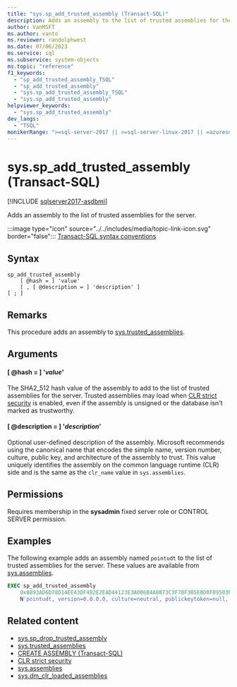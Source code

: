 ```yaml
---
title: "sys.sp_add_trusted_assembly (Transact-SQL)"
description: Adds an assembly to the list of trusted assemblies for the server.
author: VanMSFT
ms.author: vanto
ms.reviewer: randolphwest
ms.date: 07/06/2023
ms.service: sql
ms.subservice: system-objects
ms.topic: "reference"
f1_keywords:
  - "sp_add_trusted_assembly_TSQL"
  - "sp_add_trusted_assembly"
  - "sys.sp_add_trusted_assembly_TSQL"
  - "sys.sp_add_trusted_assembly"
helpviewer_keywords:
  - "sys.sp_add_trusted_assembly"
dev_langs:
  - "TSQL"
monikerRange: ">=sql-server-2017 || >=sql-server-linux-2017 || =azuresqldb-mi-current"
---
```

# sys.sp_add_trusted_assembly (Transact-SQL)

[!INCLUDE [sqlserver2017-asdbmi](../../includes/applies-to-version/sqlserver2017-asdbmi.md)]

Adds an assembly to the list of trusted assemblies for the server.

:::image type="icon" source="../../includes/media/topic-link-icon.svg" border="false"::: [Transact-SQL syntax conventions](../../t-sql/language-elements/transact-sql-syntax-conventions-transact-sql.md)

## Syntax

```syntaxsql
sp_add_trusted_assembly
    [ @hash = ] 'value'
    [ , [ @description = ] 'description' ]
[ ; ]
```

## Remarks

This procedure adds an assembly to [sys.trusted_assemblies](../system-catalog-views/sys-trusted-assemblies-transact-sql.md).

## Arguments

#### [ @hash = ] '*value*'

The SHA2_512 hash value of the assembly to add to the list of trusted assemblies for the server. Trusted assemblies may load when [CLR strict security](../../database-engine/configure-windows/clr-strict-security.md) is enabled, even if the assembly is unsigned or the database isn't marked as trustworthy.

#### [ @description = ] '*description*'

Optional user-defined description of the assembly. Microsoft recommends using the canonical name that encodes the simple name, version number, culture, public key, and architecture of the assembly to trust. This value uniquely identifies the assembly on the common language runtime (CLR) side and is the same as the `clr_name` value in `sys.assemblies`.

## Permissions

Requires membership in the **sysadmin** fixed server role or CONTROL SERVER permission.

## Examples

The following example adds an assembly named `pointudt` to the list of trusted assemblies for the server. These values are available from [sys.assemblies](../system-catalog-views/sys-assemblies-transact-sql.md).

```sql
EXEC sp_add_trusted_assembly
    0x8893AD6D78D14EE43DF482E2EAD44123E3A0B684A8873C3F7BF3B5E8D8F09503F3E62370CE742BBC96FE3394477214B84C7C1B0F7A04DCC788FA99C2C09DFCCC,
    N'pointudt, version=0.0.0.0, culture=neutral, publickeytoken=null, processorarchitecture=msil';
```

## Related content

- [sys.sp_drop_trusted_assembly](sys-sp-drop-trusted-assembly-transact-sql.md)
- [sys.trusted_assemblies](../system-catalog-views/sys-trusted-assemblies-transact-sql.md)
- [CREATE ASSEMBLY (Transact-SQL)](../../t-sql/statements/create-assembly-transact-sql.md)
- [CLR strict security](../../database-engine/configure-windows/clr-strict-security.md)
- [sys.assemblies](../system-catalog-views/sys-assemblies-transact-sql.md)
- [sys.dm_clr_loaded_assemblies](../system-dynamic-management-views/sys-dm-clr-loaded-assemblies-transact-sql.md)
